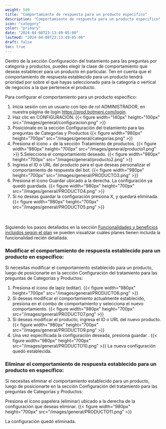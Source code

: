 ```yaml
---
weight: 540
title: "Comportamiento de respuesta para un producto específico"
description: "Comportamiento de respuesta para un producto específico"
icon: "category"
color: "primary"
date: "2024-04-08T23:13:49-05:00"
lastmod: "2024-04-08T23:13:49-05:00"
draft: false
toc: true
---
```



Dentro de la sección Configuración del tratamiento para las preguntas por categoría y productos, puedes elegir la clase de comportamiento que deseas establecer para un producto en particular. 
Ten en cuenta que el comportamiento de respuesta establecido para un producto tendrá prioridad por sobre el que hayas seleccionado para la categoría o vertical de negocios a la que pertenece el producto.

Para configurar el comportamiento para un producto específico:
1. Inicia sesión con un usuario con tipo de rol ADMINISTRADOR, en nuestra página de login <https://prod.botmeni.com/login>.
2. Haz clic en CONFIGURACIÓN.
{{< figure width="140px" height="100px" src="/images/general/configuracion.png" >}}
3. Posiciónate en la sección Configuración del tratamiento para las preguntas de Categorías y Productos
{{< figure width="980px" height="700px" src="/images/general/categorias.png" >}}
4. Presiona el ícono + de la sección Tratamiento de productos.
{{< figure width="980px" height="700px" src="/images/general/producto1.png" >}}
5.Selecciona el comportamiento deseado.
{{< figure width="980px" height="700px" src="/images/general/producto2.png" >}}
6. Ingresa el ID o URL del producto para el que deseas personalizar el comportamiento de respuesta del bot.
{{< figure width="980px" height="700px" src="/images/general/PRODUCTO3.png" >}}
7. Presiona el ícono Guardar ubicado a la derecha. La configuración ya quedó guardada. 
{{< figure width="980px" height="700px" src="/images/general/PRODUCTO4.png" >}}
8. Si no deseas guardar la configuración presiona X, y quedará eliminada.
{{< figure width="980px" height="700px" src="/images/general/PRODUCTO5.png" >}}

<br></br>
Siguiendo los pasos detallados en la sección [Funcionalidades y beneficios incluidos según el plan](../../Suscripcíon_y_Pagos/Tu_Suscripcion/Conocer_beneficios_planes.md) se pueden visualizar cuáles planes tienen incluida la funcionalidad recién detallada.

### Modificar el comportamiento de respuesta establecido para un producto en específico:

Si necesitas modificar el comportamiento establecido para un producto, luego de posicionarte en la sección Configuración del tratamiento para las preguntas de Categorías y Productos:
1. Presiona el ícono de lapiz (editar).
{{< figure width="980px" height="700px" src="/images/general/PRODUCTO6.png" >}}
2. Si deseas modificar el comportamiento actualmente establecido, presiona en el combo de comportamiento y selecciona el nuevo comportamiento.
{{< figure width="980px" height="700px" src="/images/general/PRODUCTO7.png" >}}
6. Si deseas modificar el producto, ingresa el ID o URL del nuevo producto.
{{< figure width="980px" height="700px" src="/images/general/PRODUCTO9.png" >}}
7. Una vez especificada la configuración deseada, presiona guardar .
{{< figure width="980px" height="700px" src="/images/general/PRODUCTO10.png" >}}
La nueva configuración quedó establecida.

### Eliminar el comportamiento de respuesta establecido para un producto en específico:

Si necesitas eliminar el comportamiento establecido para un producto, luego de posicionarte en la sección Configuración del tratamiento para las preguntas de Categorías y Productos:

Presiona el ícono papelera (eliminar) ubicado a la derecha de la configuración que deseas eliminar.
{{< figure width="980px" height="700px" src="/images/general/PRODUCTO11.png" >}}

La configuración quedó eliminada.